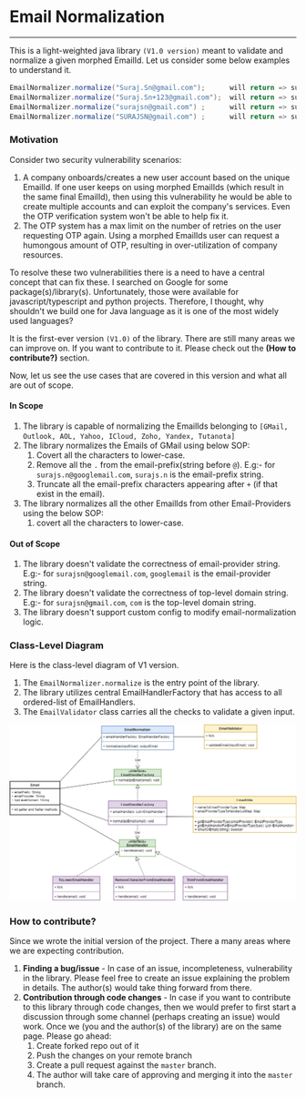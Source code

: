 # Email Normalization

----
This is a light-weighted java library `(V1.0 version)` meant to validate and normalize a given morphed EmailId. Let us consider some below examples to understand it.

```java
EmailNormalizer.normalize("Suraj.Sn@gmail.com");      will return => surajsn@gmail.com
EmailNormalizer.normalize("Suraj.Sn+123@gmail.com");  will return => surajsn@gmail.com
EmailNormalizer.normalize("surajsn@gmail.com") ;      will return => surajsn@gmail.com
EmailNormalizer.normalize("SURAJSN@gmail.com") ;      will return => surajsn@gmail.com
```

### Motivation

Consider two security vulnerability scenarios:
1. A company onboards/creates a new user account based on the unique EmailId. If one user keeps on using morphed EmailIds (which result in the same final EmailId), then using this vulnerability he would be able to create multiple accounts and can exploit the company's services. Even the OTP verification system won't be able to help fix it.
2. The OTP system has a max limit on the number of retries on the user requesting OTP again. Using a morphed EmailIds user can request a humongous amount of OTP, resulting in over-utilization of company resources.

To resolve these two vulnerabilities there is a need to have a central concept that can fix these. I searched on Google for some package(s)/library(s). Unfortunately, those were available for javascript/typescript and python projects. Therefore, I thought, why shouldn't we build one for Java language as it is one of the most widely used languages?

It is the first-ever version `(V1.0)` of the library. There are still many areas we can improve on. If you want to contribute to it. Please check out the **(How to contribute?)** section.

Now, let us see the use cases that are covered in this version and what all are out of scope.

#### In Scope
1. The library is capable of normalizing the EmailIds belonging to `[GMail, Outlook, AOL, Yahoo, ICloud, Zoho, Yandex, Tutanota]`
2. The library normalizes the Emails of GMail using below SOP:
   1. Covert all the characters to lower-case.
   2. Remove all the `.` from the email-prefix(string before `@`). E.g:- for `surajs.n@googlemail.com`, `surajs.n` is the email-prefix string.
   3. Truncate all the email-prefix characters appearing after `+` (if that exist in the email).
3. The library normalizes all the other EmailIds from other Email-Providers using the below SOP:
   1. covert all the characters to lower-case.

#### Out of Scope
1. The library doesn't validate the correctness of email-provider string. E.g:- for `surajsn@googlemail.com`, `googlemail` is the email-provider string.
2. The library doesn't validate the correctness of top-level domain string. E.g:- for `surajsn@gmail.com`, `com` is the top-level domain string.
3. The library doesn't support custom config to modify email-normalization logic.
### Class-Level Diagram

Here is the class-level diagram of V1 version.
1. The `EmailNormalizer.normalize` is the entry point of the library.
2. The library utilizes central EmailHandlerFactory that has access to all ordered-list of EmailHandlers.
3. The `EmailValidator` class carries all the checks to validate a given input.

![Email Normalization Class-Level Diagram](/src/main/resources/EmailNormalization.png)

### How to contribute?
Since we wrote the initial version of the project. There a many areas where we are expecting contribution.
1. **Finding a bug/issue** - In case of an issue, incompleteness, vulnerability in the library. Please feel free to create an issue explaining the problem in details. The author(s) would take thing forward from there.
2. **Contribution through code changes** - In case if you want to contribute to this library through code changes, then we would prefer to first start a discussion through some channel (perhaps creating an issue) would work. Once we (you and the author(s) of the library) are on the same page. Please go ahead:
   1. Create forked repo out of it
   2. Push the changes on your remote branch
   3. Create a pull request against the `master` branch. 
   4. The author will take care of approving and merging it into the `master` branch.  

